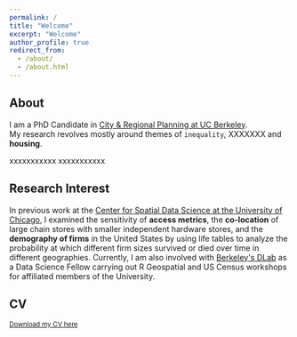 ```yaml
---
permalink: /
title: "Welcome"
excerpt: "Welcome"
author_profile: true
redirect_from: 
  - /about/
  - /about.html
---
```

## About
I am a PhD Candidate in [City & Regional Planning at UC Berkeley](https://ced.berkeley.edu/academics/city-regional-planning).    
My research revolves mostly around themes of `inequality`, XXXXXXX and **housing**.

xxxxxxxxxxx
xxxxxxxxxxx
## Research Interest
In previous work at the [Center for Spatial Data Science at the University of Chicago](https://spatial.uchicago.edu/), I examined the sensitivity of **access metrics**, the **co-location** of large chain stores with smaller independent hardware stores, and the **demography of firms** in the United States by using life tables to analyze the probability at which different firm sizes survived or died over time in different geographies. Currently, I am also involved with [Berkeley's DLab](https://dlab.berkeley.edu/) as a Data Science Fellow carrying out R Geospatial and US Census workshops for affiliated members of the University.

## CV

<sub>[Download my CV here](https://drive.google.com/file/d/1_Vs8G0DBFP1Rl-pIpTePzuPEj3olOU-C/view)<sub>
